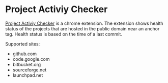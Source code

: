 # Project Activiy Checker

[Project Activiy Checker](https://chrome.google.com/webstore/detail/project-activity-checker/iabmopngblfgigmcdnnngndilfddginn) is a chrome extension. The extension shows health status of the projects that are hosted in the public domain near an anchor tag. Health status is based on the time of a last commit.

Supported sites:
- github.com
- code.google.com
- bitbucket.org
- sourceforge.net
- launchpad.net
